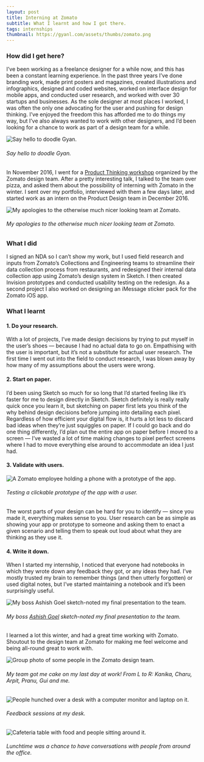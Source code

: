 ```yaml
---
layout: post
title: Interning at Zomato
subtitle: What I learnt and how I got there.
tags: internships
thumbnail: https://gyanl.com/assets/thumbs/zomato.png
---
```


### How did I get here?

I’ve been working as a freelance designer for a while now, and this has been a constant learning experience. In the past three years I’ve done branding work, made print posters and magazines, created illustrations and infographics, designed and coded websites, worked on interface design for mobile apps, and conducted user research, and worked with over 30 startups and businesses. As the sole designer at most places I worked, I was often the only one advocating for the user and pushing for design thinking. I’ve enjoyed the freedom this has afforded me to do things my way, but I’ve also always wanted to work with other designers, and I’d been looking for a chance to work as part of a design team for a while.

![Say hello to doodle Gyan.](https://gyanl.com/assets/zomato-1.png)

###### Say hello to doodle Gyan.

In November 2016, I went for a [Product Thinking workshop](https://dribbble.com/shots/3042330-Product-before-Pixels) organized by the Zomato design team. After a pretty interesting talk, I talked to the team over pizza, and asked them about the possibility of interning with Zomato in the winter. I sent over my portfolio, interviewed with them a few days later, and started work as an intern on the Product Design team in December 2016.

![My apologies to the otherwise much nicer looking team at Zomato.](https://gyanl.com/assets/zomato-2.png)

###### My apologies to the otherwise much nicer looking team at Zomato.

### What I did

I signed an NDA so I can’t show my work, but I used field research and inputs from Zomato’s Collections and Engineering teams to streamline their data collection process from restaurants, and redesigned their internal data collection app using Zomato’s design system in Sketch. I then created Invision prototypes and conducted usability testing on the redesign. As a second project I also worked on designing an iMessage sticker pack for the Zomato iOS app.

### What I learnt

#### 1. Do your research.

With a lot of projects, I’ve made design decisions by trying to put myself in the user’s shoes — because I had no actual data to go on. Empathising with the user is important, but it’s not a substitute for actual user research. The first time I went out into the field to conduct research, I was blown away by how many of my assumptions about the users were wrong.

#### 2. Start on paper.

I’d been using Sketch so much for so long that I’d started feeling like it’s faster for me to design directly in Sketch. Sketch definitely is really really quick once you learn it, but sketching on paper first lets you think of the why behind design decisions before jumping into detailing each pixel. Regardless of how efficient your digital flow is, it hurts a lot less to discard bad ideas when they’re just squiggles on paper. If I could go back and do one thing differently, I’d plan out the entire app on paper before I moved to a screen — I’ve wasted a lot of time making changes to pixel perfect screens where I had to move everything else around to accommodate an idea I just had.

#### 3. Validate with users.

![A Zomato employee holding a phone with a prototype of the app.](https://gyanl.com/assets/zomato-usertesting.jpg)

###### Testing a clickable prototype of the app with a user.

The worst parts of your design can be hard for you to identify — since you made it, everything makes sense to you. User research can be as simple as showing your app or prototype to someone and asking them to enact a given scenario and telling them to speak out loud about what they are thinking as they use it.

#### 4. Write it down.

When I started my internship, I noticed that everyone had notebooks in which they wrote down any feedback they got, or any ideas they had. I’ve mostly trusted my brain to remember things (and then utterly forgotten) or used digital notes, but I’ve started maintaining a notebook and it’s been surprisingly useful.

![My boss Ashish Goel sketch-noted my final presentation to the team.](https://gyanl.com/assets/ashish-sketchnote.png)

###### My boss [Ashish Goel](https://medium.com/@ashpodel) sketch-noted my final presentation to the team.

I learned a lot this winter, and had a great time working with Zomato. Shoutout to the design team at Zomato for making me feel welcome and being all-round great to work with.

![Group photo of some people in the Zomato design team.](https://gyanl.com/assets/zomato-cake.jpg)

###### My team got me cake on my last day at work! From L to R: Kanika, Charu, Arpit, Pranu, Gui and me.

![People hunched over a desk with a computer monitor and laptop on it.](https://gyanl.com/assets/zomato-feedback.jpg)

###### Feedback sessions at my desk.

![Cafeteria table with food and people sitting around it.](https://gyanl.com/assets/zomato-lunch.jpg)

###### Lunchtime was a chance to have conversations with people from around the office.

